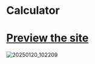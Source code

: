 # Calculator

# [Preview the site](https://prajakta-kulkarni24.github.io/Calculator/)

![20250120_102209](https://github.com/user-attachments/assets/a321e86a-2527-4582-962c-a1150136e808)

